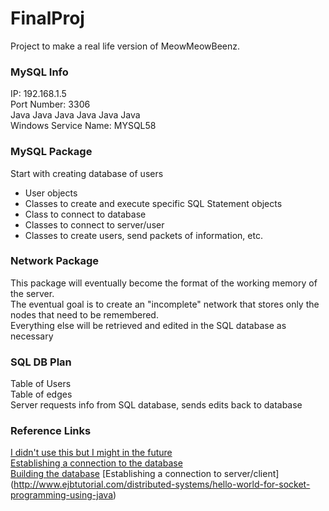 # FinalProj
Project to make a real life version of MeowMeowBeenz.

### MySQL Info
IP: 192.168.1.5  
Port Number: 3306  
Java Java Java Java Java Java  
Windows Service Name: MYSQL58

### MySQL Package
Start with creating database of users  
* User objects
* Classes to create and execute specific SQL Statement objects
* Class to connect to database
* Classes to connect to server/user
* Classes to create users, send packets of information, etc.

### Network Package
This package will eventually become the format of the working memory of the server.  
The eventual goal is to create an "incomplete" network that stores only the nodes that need to be remembered.  
Everything else will be retrieved and edited in the SQL database as necessary

### SQL DB Plan
Table of Users  
Table of edges  
Server requests info from SQL database, sends edits back to database

### Reference Links
[I didn't use this but I might in the future](https://github.com/speedment/speedment/wiki/Tutorial:-Build-a-Social-Network)  
[Establishing a connection to the database](https://stackoverflow.com/questions/2839321/connect-java-to-a-mysql-database)  
[Building the database](http://balusc.omnifaces.org/2008/07/dao-tutorial-data-layer.html)
[Establishing a connection to server/client] (http://www.ejbtutorial.com/distributed-systems/hello-world-for-socket-programming-using-java)
